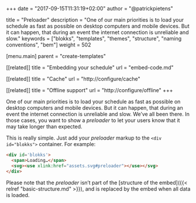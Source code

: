 +++
date            = "2017-09-15T11:31:19+02:00"
author          = "@patrickpietens"

title           = "Preloader"
description     = "One of our main priorities is to load your schedule as fast as possible on desktop computers and mobile devices. But it can happen, that during an event the internet connection is unreliable and slow."
keywords        = ["blokks", "templates", "themes", "structure", "naming conventions", "bem"]
weight          = 502

[menu.main]
parent          = "create-templates"

[[related]]
title = "Embedding your schedule"
url = "embed-code.md"

[[related]]
title = "Cache"
url = "http://configure/cache"

[[related]]
title = "Offline support"
url = "http://configure/offline"
+++

One of our main priorities is to load your schedule as fast as possible on desktop computers and mobile devices. But it can happen, that during an event the internet connection is unreliable and slow. We’ve all been there. In those cases, you want to show a *preloader* to let your users know that it may take longer than expected. 

This is really simple. Just add your *preloader* markup to the `<div id="blokks">` container. For example: 

```html
<div id='blokks'>
  <span>Loading…</span>
  <svg><use xlink:href="assets.svg#preloader"></use></svg>
</div>
```

<span class='note'>Please note that the *preloader* isn’t part of the [structure of the embed]({{< relref "basic-structure.md" >}}), and is replaced by the embed when all data is loaded.</span>